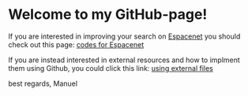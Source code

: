 # Welcome to my GitHub-page!
If you are interested in improving your search on [Espacenet](https://worldwide.espacenet.com) you should check out this page: [codes for Espacenet](https://jsfiddler.github.io/Espacenet)

If you are instead interested in external resources and how to implment them using Github, you could click this link: [using external files](https://jsfiddler.github.io/externalFiles)

best regards,
Manuel
